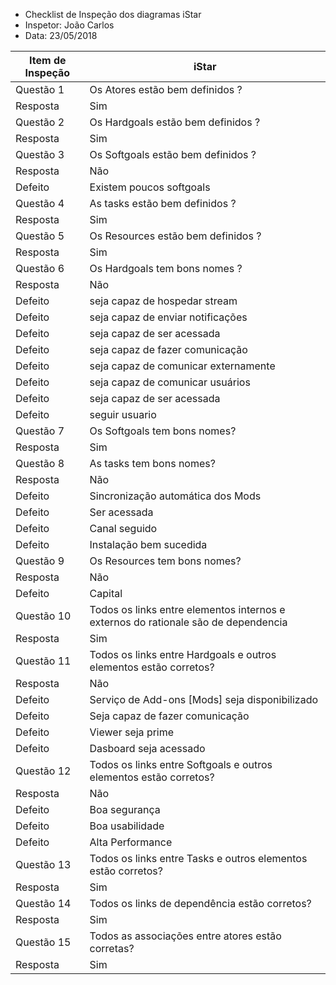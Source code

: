 * Checklist de Inspeção dos diagramas iStar
* Inspetor: João Carlos
* Data: 23/05/2018

|Item de Inspeção|iStar|
|------|-------|
Questão 1|Os Atores estão bem definidos ?|
Resposta| Sim|
Questão 2|Os Hardgoals estão bem definidos ?|
Resposta| Sim|
Questão 3|Os Softgoals estão bem definidos ?|
Resposta| Não|
Defeito| Existem poucos softgoals|
Questão 4|As tasks estão bem definidos ?|
Resposta| Sim|
Questão 5|Os Resources estão bem definidos ?|
Resposta| Sim|
Questão 6|Os Hardgoals tem bons nomes ?|
Resposta| Não|
Defeito| seja capaz de hospedar stream|
Defeito|seja capaz de enviar notificações|
Defeito|seja capaz de ser acessada|
Defeito|seja capaz de fazer comunicação|
Defeito|seja capaz de comunicar externamente|
Defeito|seja capaz de comunicar usuários|
Defeito|seja capaz de ser acessada|
Defeito|seguir usuario|
Questão 7|Os Softgoals tem bons nomes?|
Resposta| Sim|
Questão 8|As tasks tem bons nomes?|
Resposta| Não|
Defeito|Sincronização automática dos Mods|
Defeito|Ser acessada|
Defeito|Canal seguido|
Defeito|Instalação bem sucedida|
Questão 9|Os Resources tem bons nomes?|
Resposta| Não|
Defeito|Capital
Questão 10|Todos os links entre elementos internos e externos do rationale são de dependencia|
Resposta| Sim|
Questão 11|Todos os links entre Hardgoals e outros elementos estão corretos?|
Resposta| Não|
Defeito|Serviço de Add-ons [Mods] seja disponibilizado|
Defeito|Seja capaz de fazer comunicação|
Defeito|Viewer seja prime|
Defeito|Dasboard seja acessado|
Questão 12|Todos os links entre Softgoals e outros elementos estão corretos?|
Resposta| Não|
Defeito|Boa segurança|
Defeito|Boa usabilidade|
Defeito|Alta Performance|
Questão 13|Todos os links entre Tasks e outros elementos estão corretos?|
Resposta| Sim|
Questão 14|Todos os links de dependência estão corretos?|
Resposta| Sim|
Questão 15|Todos as associações entre atores estão corretas?|
Resposta| Sim|